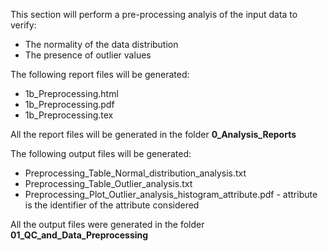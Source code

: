 This section will perform a pre-processing analyis of the input data to verify:

* The normality of the data distribution
* The presence of outlier values

The following report files will be generated:

* 1b_Preprocessing.html
* 1b_Preprocessing.pdf
* 1b_Preprocessing.tex

All the report files will be generated in the folder **0_Analysis_Reports**

The following output files will be generated:

* Preprocessing_Table_Normal_distribution_analysis.txt
* Preprocessing_Table_Outlier_analysis.txt
* Preprocessing_Plot_Outlier_analysis_histogram_attribute.pdf - attribute is the identifier of the attribute considered

All the output files were generated in the folder **01_QC_and_Data_Preprocessing**